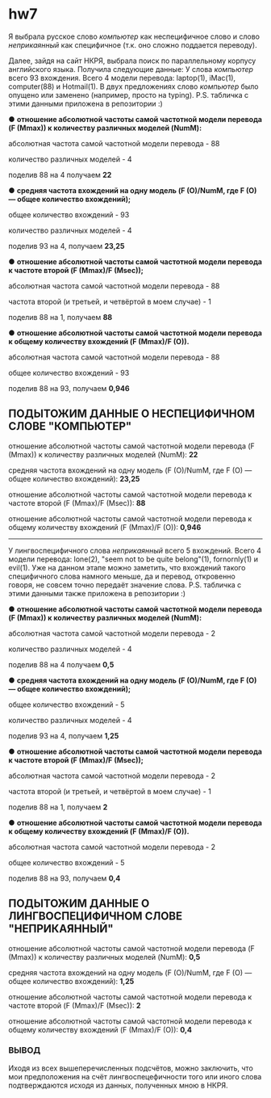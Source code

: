 # hw7
Я выбрала русское слово *компьютер* как неспецифичное слово и слово *неприкаянный* как специфичное (т.к. оно сложно поддается переводу).

Далее, зайдя на сайт НКРЯ, выбрала поиск по параллельному корпусу английского языка. 
Получила следующие данные: 
У слова *компьютер* всего 93 вхождения. Всего 4 модели перевода: laptop(1), iMac(1), computer(88) и Hotmail(1). В двух предложениях слово *компьютер* было опущено или заменено (например, просто на typing). 
P.S. табличка с этими данными приложена в репозитории :)

 ●	**отношение абсолютной частоты самой частотной модели перевода (F (Mmax)) к количеству различных моделей (NumM):**
 
 абсолютная частота самой частотной модели перевода - 88
 
 количество различных моделей - 4 
 
 поделив 88 на 4 получаем **22**
 
 ●	**средняя частота вхождений на одну модель (F (O)/NumM, где F (O) —  общее количество вхождений);**
 
 общее количество вхождений - 93
 
 количество различных моделей - 4
 
 поделив 93 на 4, получаем **23,25**
 
 ●	**отношение абсолютной частоты самой частотной модели перевода к частоте второй (F (Mmax)/F (Msec));**
 
 абсолютная частота самой частотной модели перевода - 88
 
 частота второй (и третьей, и четвёртой в моем случае) - 1

поделив 88 на 1, получаем **88**

●	**отношение абсолютной частоты самой частотной модели перевода к общему количеству вхождений (F (Mmax)/F (O)).**

абсолютная частота самой частотной модели перевода - 88

общее количество вхождений - 93

поделив 88 на 93, получаем **0,946**

## ПОДЫТОЖИМ ДАННЫЕ О НЕСПЕЦИФИЧНОМ СЛОВЕ "КОМПЬЮТЕР"
отношение абсолютной частоты самой частотной модели перевода (F (Mmax)) к количеству различных моделей (NumM): **22**

средняя частота вхождений на одну модель (F (O)/NumM, где F (O) —  общее количество вхождений): **23,25**

отношение абсолютной частоты самой частотной модели перевода к частоте второй (F (Mmax)/F (Msec)): **88**

отношение абсолютной частоты самой частотной модели перевода к общему количеству вхождений (F (Mmax)/F (O)): **0,946**
_________________________

У лингвоспецифичного слова *неприкаянный* всего 5 вхождений. Всего 4 модели перевода: lone(2), "seem not to be quite belоng"(1), fornornly(1) и evil(1). Уже на данном этапе можно заметить, что вхождений такого специфичного слова намного меньше, да и перевод, откровенно говоря, не совсем точно передаёт значение слова.
P.S. табличка с этими данными также приложена в репозитории :)

 ●	**отношение абсолютной частоты самой частотной модели перевода (F (Mmax)) к количеству различных моделей (NumM):**
 
 абсолютная частота самой частотной модели перевода - 2
 
 количество различных моделей - 4 
 
 поделив 88 на 4 получаем **0,5**
 
 ●	**средняя частота вхождений на одну модель (F (O)/NumM, где F (O) —  общее количество вхождений);**
 
 общее количество вхождений - 5
 
 количество различных моделей - 4
 
 поделив 93 на 4, получаем **1,25**
 
 ●	**отношение абсолютной частоты самой частотной модели перевода к частоте второй (F (Mmax)/F (Msec));**
 
 абсолютная частота самой частотной модели перевода - 2
 
 частота второй (и третьей, и четвёртой в моем случае) - 1

поделив 88 на 1, получаем **2**

●	**отношение абсолютной частоты самой частотной модели перевода к общему количеству вхождений (F (Mmax)/F (O)).**

абсолютная частота самой частотной модели перевода - 2

общее количество вхождений - 5

поделив 88 на 93, получаем **0,4**

## ПОДЫТОЖИМ ДАННЫЕ О ЛИНГВОСПЕЦИФИЧНОМ СЛОВЕ "НЕПРИКАЯННЫЙ"
отношение абсолютной частоты самой частотной модели перевода (F (Mmax)) к количеству различных моделей (NumM): **0,5**

средняя частота вхождений на одну модель (F (O)/NumM, где F (O) —  общее количество вхождений): **1,25**

отношение абсолютной частоты самой частотной модели перевода к частоте второй (F (Mmax)/F (Msec)): **2**

отношение абсолютной частоты самой частотной модели перевода к общему количеству вхождений (F (Mmax)/F (O)): **0,4**

### ВЫВОД
Иходя из всех вышеперечисленных подсчётов, можно заключить, что мои предположения на счёт лингвоспецефичности того или иного слова подтверждаются исходя из данных, полученных мною в НКРЯ.
